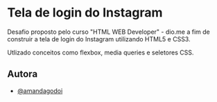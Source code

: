 # Tela de login do Instagram

Desafio proposto pelo curso "HTML WEB Developer" - dio.me a fim de construir a tela de login do Instagram utilizando HTML5 e CSS3.

Utlizado conceitos como flexbox, media queries e seletores CSS.


## Autora

- [@amandagodoi](https://www.github.com/amandagodoi)
